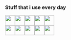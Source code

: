 ### Stuff that i use every day

<div style="display: flex;">
<img height="32" width="32" src="https://cdn.simpleicons.org/React" />
<img height="32" width="32" src="https://cdn.simpleicons.org/Express/white" />
<img height="32" width="32" src="https://cdn.simpleicons.org/tailwindcss" />
<img height="32" width="32" src="https://cdn.simpleicons.org/JavaScript" />
<img height="32" width="32" src="https://cdn.simpleicons.org/Python" />
</div>

<div style="display: flex;">
<img height="32" width="32" src="https://cdn.simpleicons.org/VisualStudioCode" />
<img height="32" width="32" src="https://cdn.simpleicons.org/Node.js" />
<img height="32" width="32" src="https://cdn.simpleicons.org/GIT" />
<img height="32" width="32" src="https://cdn.simpleicons.org/mongodb" />
<img height="32" width="32" src="https://cdn.simpleicons.org/PowerShell" />
</div>
